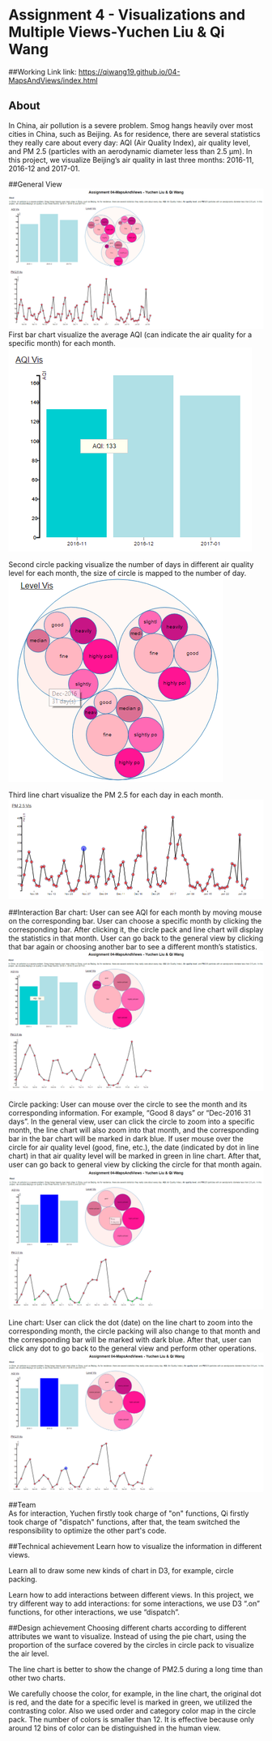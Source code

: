 # Assignment 4 - Visualizations and Multiple Views-Yuchen Liu & Qi Wang  

##Working Link
link: https://qiwang19.github.io/04-MapsAndViews/index.html  <br>
  
## About
In China, air pollution is a severe problem. Smog hangs heavily over most cities in China, such as Beijing. As for residence, there are several statistics they really care about every day: AQI (Air Quality Index), air quality level, and PM 2.5 (particles with an aerodynamic diameter less than 2.5 μm). In this project, we visualize Beijing’s air quality in last three months: 2016-11, 2016-12 and 2017-01.  

##General View  
![](img/1.png)
First bar chart visualize the average AQI (can indicate the air quality for a specific month) for each month.  
![](img/2.png)
  
Second circle packing visualize the number of days in different air quality level for each month, the size of circle is mapped to the number of day.  
![](img/3.png) 
  
Third line chart visualize the PM 2.5 for each day in each month.  
![](img/4.png)
  
##Interaction
Bar chart: User can see AQI for each month by moving mouse on the corresponding bar. User can choose a specific month by clicking the corresponding bar. After clicking it, the circle pack and line chart will display the statistics in that month. User can go back to the general view by clicking that bar again or choosing another bar to see a different month’s statistics.   
![](img/5.png)  
  
Circle packing: User can mouse over the circle to see the month and its corresponding information. For example, “Good 8 days” or “Dec-2016 31 days”. In the general view, user can click the circle to zoom into a specific month, the line chart will also zoom into that month, and the corresponding bar in the bar chart will be marked in dark blue. If user mouse over the circle for air quality level (good, fine, etc.), the date (indicated by dot in line chart) in that air quality level will be marked in green in line chart. After that, user can go back to general view by clicking the circle for that month again.  
![](img/6.png)  
  
Line chart: User can click the dot (date) on the line chart to zoom into the corresponding month, the circle packing will also change to that month and  the corresponding bar will be marked with dark blue. After that, user can click any dot to go back to the general view and perform other operations.  
![](img/7.png)  

##Team  
As for interaction, Yuchen firstly took charge of "on" functions, Qi firstly took charge of "dispatch" functions, after that, the team switched the responsibility to optimize the other part's code.  
  
##Technical achievement 
Learn how to visualize the information in different views.  
  
Learn all to draw some new kinds of chart in D3, for example, circle packing.   
  
Learn how to add interactions between different views. In this project, we try different way to add interactions: for some interactions, we use D3 “.on” functions, for other interactions, we use “dispatch”.   
  
##Design achievement
Choosing different charts according to different attributes we want to visualize. Instead of using the pie chart, using the proportion of the surface covered by the circles in circle pack to visualize the air level.  
  
The line chart is better to show the change of PM2.5 during a long time than other two charts.  
  
We carefully choose the color, for example, in the line chart, the original dot is red, and the date for a specific level is marked in green, we utilized the contrasting color. Also we used order and category color map in the circle pack. The number of colors is smaller than 12. It is effective because only around 12 bins of color can be distinguished in the human view.  

